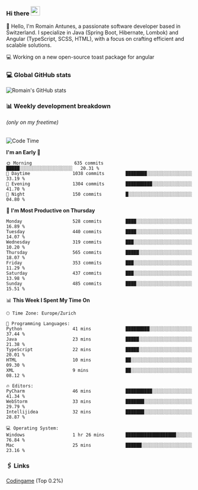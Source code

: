 ### Hi there <img src="https://media.giphy.com/media/hvRJCLFzcasrR4ia7z/giphy.gif" width="25px" height="25px">

👋 Hello, I'm Romain Antunes, a passionate software developer based in Switzerland. I specialize in Java (Spring Boot, Hibernate, Lombok) and Angular (TypeScript, SCSS, HTML), with a focus on crafting efficient and scalable solutions.

💻 Working on a new open-source toast package for angular

### 💻 Global GitHub stats
![Romain's GitHub stats](https://github-readme-streak-stats.herokuapp.com?user=RomainAntunes&theme=dark)


### 📊 Weekly development breakdown 
###### *(only on my freetime)*

<!--START_SECTION:wakastats-->
![Code Time](http://img.shields.io/badge/Code%20Time-1%2C809%20hrs%2015%20mins-blue)

**I'm an Early 🐤** 

```text
🌞 Morning                635 commits         █████░░░░░░░░░░░░░░░░░░░░   20.31 % 
🌆 Daytime                1038 commits        ████████░░░░░░░░░░░░░░░░░   33.19 % 
🌃 Evening                1304 commits        ██████████░░░░░░░░░░░░░░░   41.70 % 
🌙 Night                  150 commits         █░░░░░░░░░░░░░░░░░░░░░░░░   04.80 % 
```
📅 **I'm Most Productive on Thursday** 

```text
Monday                   528 commits         ████░░░░░░░░░░░░░░░░░░░░░   16.89 % 
Tuesday                  440 commits         ████░░░░░░░░░░░░░░░░░░░░░   14.07 % 
Wednesday                319 commits         ███░░░░░░░░░░░░░░░░░░░░░░   10.20 % 
Thursday                 565 commits         █████░░░░░░░░░░░░░░░░░░░░   18.07 % 
Friday                   353 commits         ███░░░░░░░░░░░░░░░░░░░░░░   11.29 % 
Saturday                 437 commits         ███░░░░░░░░░░░░░░░░░░░░░░   13.98 % 
Sunday                   485 commits         ████░░░░░░░░░░░░░░░░░░░░░   15.51 % 
```


📊 **This Week I Spent My Time On** 

```text
🕑︎ Time Zone: Europe/Zurich

💬 Programming Languages: 
Python                   41 mins             █████████░░░░░░░░░░░░░░░░   37.44 % 
Java                     23 mins             █████░░░░░░░░░░░░░░░░░░░░   21.38 % 
TypeScript               22 mins             █████░░░░░░░░░░░░░░░░░░░░   20.01 % 
HTML                     10 mins             ██░░░░░░░░░░░░░░░░░░░░░░░   09.30 % 
XML                      9 mins              ██░░░░░░░░░░░░░░░░░░░░░░░   08.12 % 

🔥 Editors: 
PyCharm                  46 mins             ██████████░░░░░░░░░░░░░░░   41.34 % 
WebStorm                 33 mins             ███████░░░░░░░░░░░░░░░░░░   29.79 % 
Intellijidea             32 mins             ███████░░░░░░░░░░░░░░░░░░   28.87 % 

💻 Operating System: 
Windows                  1 hr 26 mins        ███████████████████░░░░░░   76.84 % 
Mac                      25 mins             ██████░░░░░░░░░░░░░░░░░░░   23.16 % 
```


<!--END_SECTION:wakastats-->

### 🖇 Links

[Codingame](https://www.codingame.com/profile/defc3ee5279aecc1bb6114e1f994ea9b3325423) (Top 0.2%)
